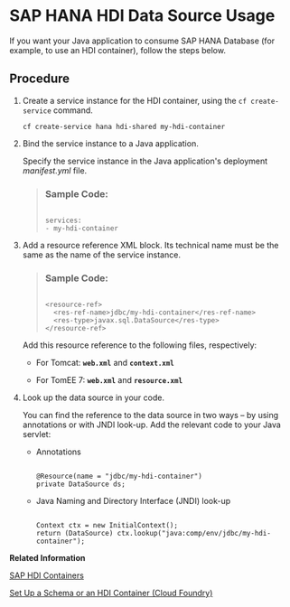 <!-- loioc9d288e60f0942208c76bd99905dda15 -->

# SAP HANA HDI Data Source Usage

If you want your Java application to consume SAP HANA Database \(for example, to use an HDI container\), follow the steps below.



## Procedure

1.  Create a service instance for the HDI container, using the `cf create-service` command.

    ```
    cf create-service hana hdi-shared my-hdi-container
    ```

2.  Bind the service instance to a Java application.

    Specify the service instance in the Java application's deployment *manifest.yml* file.

    > ### Sample Code:  
    > ```
    > 
    > services: 
    > - my-hdi-container
    > ```

3.  Add a resource reference XML block. Its technical name must be the same as the name of the service instance.

    > ### Sample Code:  
    > ```
    > 
    > <resource-ref>
    >   <res-ref-name>jdbc/my-hdi-container</res-ref-name>
    >   <res-type>javax.sql.DataSource</res-type>
    > </resource-ref>
    > ```

    Add this resource reference to the following files, respectively:

    -   For Tomcat: **`web.xml`** and **`context.xml`**

    -   For TomEE 7: **`web.xml`** and **`resource.xml`**


4.  Look up the data source in your code.

    You can find the reference to the data source in two ways – by using annotations or with JNDI look-up. Add the relevant code to your Java servlet:

    -   Annotations

        ```
        
        @Resource(name = "jdbc/my-hdi-container")
        private DataSource ds;
        ```

    -   Java Naming and Directory Interface \(JNDI\) look-up

        ```
        
        Context ctx = new InitialContext(); 
        return (DataSource) ctx.lookup("java:comp/env/jdbc/my-hdi-container");
        ```



**Related Information**  


[SAP HDI Containers](https://help.sap.com/docs/SAP_HANA_PLATFORM/4505d0bdaf4948449b7f7379d24d0f0d/e28abca91a004683845805efc2bf967c.html?version=latest)

[Set Up a Schema or an HDI Container \(Cloud Foundry\)](https://help.sap.com/docs/hana-cloud/sap-hana-cloud-getting-started-guide/set-up-schema-or-hdi-container-cloud-foundry)

